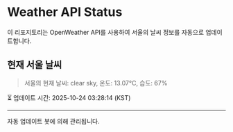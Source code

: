 
# Weather API Status

이 리포지토리는 OpenWeather API를 사용하여 서울의 날씨 정보를 자동으로 업데이트합니다.

## 현재 서울 날씨
> 서울의 현재 날씨: clear sky, 온도: 13.07°C, 습도: 67%

⏳ 업데이트 시간: 2025-10-24 03:28:14 (KST)

---
자동 업데이트 봇에 의해 관리됩니다.
